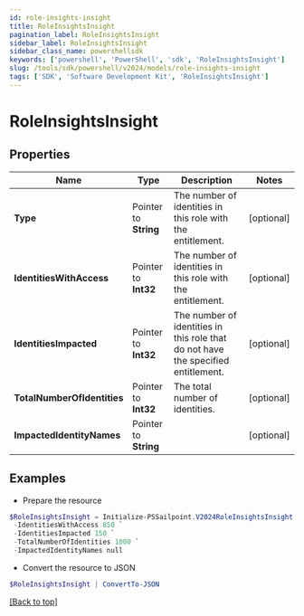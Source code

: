```yaml
---
id: role-insights-insight
title: RoleInsightsInsight
pagination_label: RoleInsightsInsight
sidebar_label: RoleInsightsInsight
sidebar_class_name: powershellsdk
keywords: ['powershell', 'PowerShell', 'sdk', 'RoleInsightsInsight'] 
slug: /tools/sdk/powershell/v2024/models/role-insights-insight
tags: ['SDK', 'Software Development Kit', 'RoleInsightsInsight']
---
```



# RoleInsightsInsight

## Properties

Name | Type | Description | Notes
------------ | ------------- | ------------- | -------------
**Type** |  Pointer to **String** | The number of identities in this role with the entitlement. | [optional] 
**IdentitiesWithAccess** |  Pointer to **Int32** | The number of identities in this role with the entitlement. | [optional] 
**IdentitiesImpacted** |  Pointer to **Int32** | The number of identities in this role that do not have the specified entitlement. | [optional] 
**TotalNumberOfIdentities** |  Pointer to **Int32** | The total number of identities. | [optional] 
**ImpactedIdentityNames** |  Pointer to **String** |  | [optional] 

## Examples

- Prepare the resource
```powershell
$RoleInsightsInsight = Initialize-PSSailpoint.V2024RoleInsightsInsight  -Type ADD `
 -IdentitiesWithAccess 850 `
 -IdentitiesImpacted 150 `
 -TotalNumberOfIdentities 1000 `
 -ImpactedIdentityNames null
```

- Convert the resource to JSON
```powershell
$RoleInsightsInsight | ConvertTo-JSON
```


[[Back to top]](#) 

